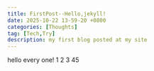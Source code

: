 ```yaml
---
title: FirstPost--Hello,jekyll!
date: 2025-10-22 13-59-20 +0800
categories: [Thoughts]
tag: [Tech,Try]
description: my first blog posted at my site
---
```

hello every one!
1
2
3
45